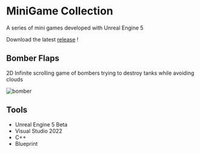 # MiniGame Collection

A series of mini games developed with Unreal Engine 5

Download the latest [release](https://github.com/Adraca/MiniGameCollection/releases) !

## Bomber Flaps

2D Infinite scrolling game of bombers trying to destroy tanks while avoiding clouds

![bomber](https://raw.githubusercontent.com/Adraca/MiniGameCollection/master/bomberflaps.png)

## Tools

- Unreal Engine 5 Beta
- Visual Studio 2022
- C++
- Blueprint
